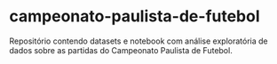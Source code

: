 # campeonato-paulista-de-futebol
Repositório contendo datasets e notebook com análise exploratória de dados sobre as partidas do Campeonato Paulista de Futebol.
